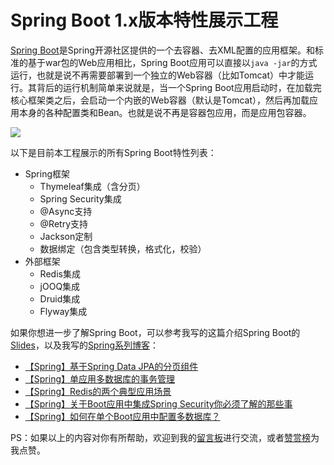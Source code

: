 # Spring Boot 1.x版本特性展示工程

[Spring Boot](https://projects.spring.io/spring-boot/)是Spring开源社区提供的一个去容器、去XML配置的应用框架。和标准的基于war包的Web应用相比，Spring Boot应用可以直接以`java -jar`的方式运行，也就是说不再需要部署到一个独立的Web容器（比如Tomcat）中才能运行。其背后的运行机制简单来说就是，当一个Spring Boot应用启动时，在加载完核心框架类之后，会启动一个内嵌的Web容器（默认是Tomcat），然后再加载应用本身的各种配置类和Bean。也就是说不再是容器包应用，而是应用包容器。

![](https://s3.amazonaws.com/media-p.slid.es/uploads/40667/images/2863143/QQ20160722-0_2x.png)

以下是目前本工程展示的所有Spring Boot特性列表：

- Spring框架
  - Thymeleaf集成（含分页）
  - Spring Security集成
  - @Async支持
  - @Retry支持
  - Jackson定制
  - 数据绑定（包含类型转换，格式化，校验）
- 外部框架
  - Redis集成
  - jOOQ集成
  - Druid集成
  - Flyway集成

如果你想进一步了解Spring Boot，可以参考我写的这篇介绍Spring Boot的[Slides](http://slides.com/emacooshen/spring-boot#/)，以及我写的[Spring系列博客](http://emacoo.cn/tags/Spring/)：

- [【Spring】基于Spring Data JPA的分页组件](http://emacoo.cn/backend/spring-data-jpa-pagination/)
- [【Spring】单应用多数据库的事务管理](http://emacoo.cn/backend/spring-transaction/)
- [【Spring】Redis的两个典型应用场景](http://emacoo.cn/backend/spring-redis/)
- [【Spring】关于Boot应用中集成Spring Security你必须了解的那些事](http://emacoo.cn/backend/spring-boot-security/)
- [【Spring】如何在单个Boot应用中配置多数据库？](http://emacoo.cn/backend/spring-boot-multi-db/)

PS：如果以上的内容对你有所帮助，欢迎到我的[留言板](https://github.com/emac/emac.github.io/issues/2)进行交流，或者[赞赏榜](https://github.com/emac/emac.github.io/issues/1)为我点赞。
